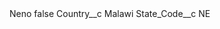 <?xml version="1.0" encoding="UTF-8"?>
<CustomMetadata xmlns="http://soap.sforce.com/2006/04/metadata" xmlns:xsi="http://www.w3.org/2001/XMLSchema-instance" xmlns:xsd="http://www.w3.org/2001/XMLSchema">
    <label>Neno</label>
    <protected>false</protected>
    <values>
        <field>Country__c</field>
        <value xsi:type="xsd:string">Malawi</value>
    </values>
    <values>
        <field>State_Code__c</field>
        <value xsi:type="xsd:string">NE</value>
    </values>
</CustomMetadata>
